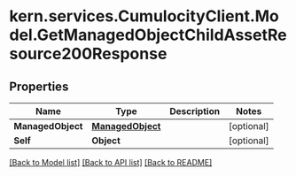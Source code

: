 # kern.services.CumulocityClient.Model.GetManagedObjectChildAssetResource200Response

## Properties

Name | Type | Description | Notes
------------ | ------------- | ------------- | -------------
**ManagedObject** | [**ManagedObject**](ManagedObject.md) |  | [optional] 
**Self** | **Object** |  | [optional] 

[[Back to Model list]](../README.md#documentation-for-models) [[Back to API list]](../README.md#documentation-for-api-endpoints) [[Back to README]](../README.md)

